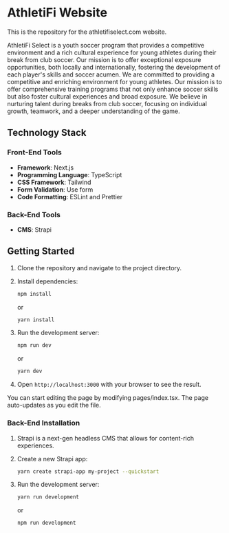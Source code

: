# AthletiFi Website
This is the repository for the athletifiselect.com website.

AthletiFi Select is a youth soccer program that provides a competitive environment and a rich cultural experience for young athletes during their break from club soccer. Our mission is to offer exceptional exposure opportunities, both locally and internationally, fostering the development of each player's skills and soccer acumen.
We are committed to providing a competitive and enriching environment for young athletes. Our mission is to offer comprehensive training programs that not only enhance soccer skills but also foster cultural experiences and broad exposure. We believe in nurturing talent during breaks from club soccer, focusing on individual growth, teamwork, and a deeper understanding of the game.

## Technology Stack

### Front-End Tools

- **Framework**: Next.js
- **Programming Language**: TypeScript
- **CSS Framework**: Tailwind
- **Form Validation**: Use form
- **Code Formatting**: ESLint and Prettier

### Back-End Tools

- **CMS**: Strapi

## Getting Started

1. Clone the repository and navigate to the project directory.
2. Install dependencies:

   ```bash
   npm install
   ```

   or

   ```bash
   yarn install
   ```

3. Run the development server:
  
   ```bash
   npm run dev
   ```
  
   or
  
   ```bash
   yarn dev
   ```

4. Open `http://localhost:3000` with your browser to see the result.

You can start editing the page by modifying pages/index.tsx. The page auto-updates as you edit the file.

### Back-End Installation

1. Strapi is a next-gen headless CMS that allows for content-rich experiences.
2. Create a new Strapi app:

   ```bash
   yarn create strapi-app my-project --quickstart
   ```

3. Run the development server:

   ```bash
   yarn run development
   ```

   or

   ```bash
   npm run development
   ```

